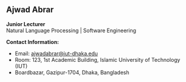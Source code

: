 ## Ajwad Abrar
**Junior Lecturer**  
Natural Language Processing | Software Engineering 

**Contact Information:**  
- Email: [ajwadabrar@iut-dhaka.edu](mailto:ajwadabrar@iut-dhaka.edu)  
- Room: 123, 1st Academic Building, Islamic University of Technology (IUT)  
- Boardbazar, Gazipur-1704, Dhaka, Bangladesh
